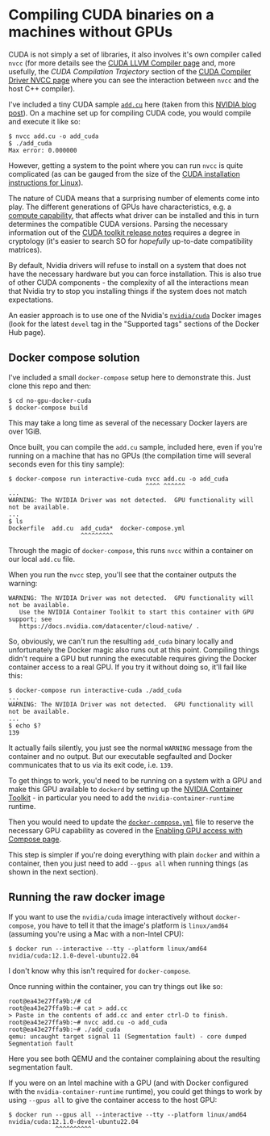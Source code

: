 Compiling CUDA binaries on a machines without GPUs
==================================================

CUDA is not simply a set of libraries, it also involves it's own compiler called `nvcc` (for more details see the [CUDA LLVM Compiler page](https://developer.nvidia.com/cuda-llvm-compiler) and, more usefully, the _CUDA Compilation Trajectory_ section of the [CUDA Compiler Driver NVCC page](https://docs.nvidia.com/cuda/cuda-compiler-driver-nvcc/) where you can see the interaction between `nvcc` and the host C++ compiler).

I've included a tiny CUDA sample [`add.cu`](add.cu) here (taken from this [NVIDIA blog post](https://developer.nvidia.com/blog/even-easier-introduction-cuda/)).
On a machine set up for compiling CUDA code, you would compile and execute it like so:

```
$ nvcc add.cu -o add_cuda
$ ./add_cuda
Max error: 0.000000
```

However, getting a system to the point where you can run `nvcc` is quite complicated (as can be gauged from the size of the [CUDA installation instructions for Linux](https://docs.nvidia.com/cuda/cuda-installation-guide-linux/)).

The nature of CUDA means that a surprising number of elements come into play. The different generations of GPUs have characteristics, e.g. a [compute capability](https://developer.nvidia.com/cuda-gpus), that affects what driver can be installed and this in turn determines the compatible CUDA versions. Parsing the necessary information out of the [CUDA toolkit release notes](https://docs.nvidia.com/cuda/cuda-toolkit-release-notes/index.html) requires a degree in cryptology (it's easier to search SO for _hopefully_ up-to-date compatibility matrices).

By default, Nvidia drivers will refuse to install on a system that does not have the necessary hardware but you can force installation. This is also true of other CUDA components - the complexity of all the interactions mean that Nvidia try to stop you installing things if the system does not match expectations.

An easier approach is to use one of the Nvidia's [`nvidia/cuda`](https://hub.docker.com/r/nvidia/cuda) Docker images (look for the latest `devel` tag in the "Supported tags" sections of the Docker Hub page).

Docker compose solution
-----------------------

I've included a small `docker-compose` setup here to demonstrate this. Just clone this repo and then:

```
$ cd no-gpu-docker-cuda
$ docker-compose build
```

This may take a long time as several of the necessary Docker layers are over 1GiB.

Once built, you can compile the `add.cu` sample, included here, even if you're running on a machine that has no GPUs (the compilation time will several seconds even for this tiny sample):

```
$ docker-compose run interactive-cuda nvcc add.cu -o add_cuda
                                      ^^^^ ^^^^^^
...
WARNING: The NVIDIA Driver was not detected.  GPU functionality will not be available.
...
$ ls
Dockerfile  add.cu  add_cuda*  docker-compose.yml
                    ^^^^^^^^^
```

Through the magic of `docker-compose`, this runs `nvcc` within a container on our local `add.cu` file.

When you run the `nvcc` step, you'll see that the container outputs the warning:

```
WARNING: The NVIDIA Driver was not detected.  GPU functionality will not be available.
   Use the NVIDIA Container Toolkit to start this container with GPU support; see
   https://docs.nvidia.com/datacenter/cloud-native/ .
```

So, obviously, we can't run the resulting `add_cuda` binary locally and unfortunately the Docker magic also runs out at this point. Compiling things didn't require a GPU but running the executable requires giving the Docker container access to a real GPU. If you try it without doing so, it'll fail like this:

```
$ docker-compose run interactive-cuda ./add_cuda
...
WARNING: The NVIDIA Driver was not detected.  GPU functionality will not be available.
...
$ echo $?
139
```

It actually fails silently, you just see the normal `WARNING` message from the container and no output. But our executable segfaulted and Docker communicates that to us via its exit code, i.e. `139`.

To get things to work, you'd need to be running on a system with a GPU and make this GPU available to `dockerd` by setting up the [NVIDIA Container Toolkit](https://docs.nvidia.com/datacenter/cloud-native/container-toolkit/user-guide.html) - in particular you need to add the `nvidia-container-runtime` runtime.

Then you would need to update the [`docker-compose.yml`](docker-compose.yml) file to reserve the necessary GPU capability as covered in the [Enabling GPU access with Compose page](https://docs.docker.com/compose/gpu-support/).

This step is simpler if you're doing everything with plain `docker` and within a container, then you just need to add `--gpus all` when running things (as shown in the next section).

Running the raw docker image
----------------------------

If you want to use the `nvidia/cuda` image interactively without `docker-compose`, you have to tell it that the image's platform is `linux/amd64` (assuming you're using a Mac with a non-Intel CPU):

```
$ docker run --interactive --tty --platform linux/amd64 nvidia/cuda:12.1.0-devel-ubuntu22.04
```

I don't know why this isn't required for `docker-compose`.

Once running within the container, you can try things out like so:

```
root@ea43e27ffa9b:/# cd
root@ea43e27ffa9b:~# cat > add.cc
> Paste in the contents of add.cc and enter ctrl-D to finish.
root@ea43e27ffa9b:~# nvcc add.cu -o add_cuda
root@ea43e27ffa9b:~# ./add_cuda 
qemu: uncaught target signal 11 (Segmentation fault) - core dumped
Segmentation fault
```

Here you see both QEMU and the container complaining about the resulting segmentation fault.

If you were on an Intel machine with a GPU (and with Docker configured with the `nvidia-container-runtime` runtime), you could get things to work by using `--gpus all` to give the container access to the host GPU:

```
$ docker run --gpus all --interactive --tty --platform linux/amd64 nvidia/cuda:12.1.0-devel-ubuntu22.04
             ^^^^^^^^^^
```
